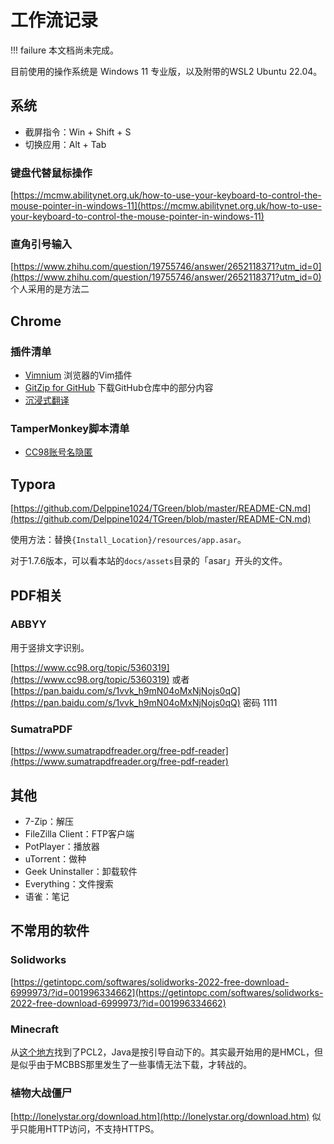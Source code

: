 # 工作流记录

!!! failure 
    本文档尚未完成。

目前使用的操作系统是 Windows 11 专业版，以及附带的WSL2 Ubuntu 22.04。

## 系统

- 截屏指令：Win + Shift + S
- 切换应用：Alt + Tab

### 键盘代替鼠标操作

[https://mcmw.abilitynet.org.uk/how-to-use-your-keyboard-to-control-the-mouse-pointer-in-windows-11](https://mcmw.abilitynet.org.uk/how-to-use-your-keyboard-to-control-the-mouse-pointer-in-windows-11)

### 直角引号输入

[https://www.zhihu.com/question/19755746/answer/2652118371?utm_id=0](https://www.zhihu.com/question/19755746/answer/2652118371?utm_id=0) 个人采用的是方法二

## Chrome

### 插件清单

- [Vimnium](https://vimium.github.io/) 浏览器的Vim插件
- [GitZip for GitHub](https://gitzip.org/) 下载GitHub仓库中的部分内容
- [沉浸式翻译](https://immersivetranslate.com/zh-Hans/)

### TamperMonkey脚本清单

- [CC98账号名隐匿](https://greasyfork.org/zh-CN/scripts/438509-cc98%E8%B4%A6%E5%8F%B7%E5%90%8D%E9%9A%90%E5%8C%BF)

## Typora

[https://github.com/Delppine1024/TGreen/blob/master/README-CN.md](https://github.com/Delppine1024/TGreen/blob/master/README-CN.md) 

使用方法：替换`{Install_Location}/resources/app.asar`。

对于1.7.6版本，可以看本站的`docs/assets`目录的「asar」开头的文件。

## PDF相关

### ABBYY

用于竖排文字识别。

[https://www.cc98.org/topic/5360319](https://www.cc98.org/topic/5360319) 或者 [https://pan.baidu.com/s/1vvk_h9mN04oMxNjNojs0qQ](https://pan.baidu.com/s/1vvk_h9mN04oMxNjNojs0qQ) 密码 1111

### SumatraPDF

[https://www.sumatrapdfreader.org/free-pdf-reader](https://www.sumatrapdfreader.org/free-pdf-reader)

## 其他

- 7-Zip：解压
- FileZilla Client：FTP客户端
- PotPlayer：播放器
- uTorrent：做种
- Geek Uninstaller：卸载软件
- Everything：文件搜索
- 语雀：笔记

## 不常用的软件

### Solidworks

[https://getintopc.com/softwares/solidworks-2022-free-download-6999973/?id=001996334662](https://getintopc.com/softwares/solidworks-2022-free-download-6999973/?id=001996334662)

### Minecraft

从[这个地方](https://www.mcnav.net/)找到了PCL2，Java是按引导自动下的。其实最开始用的是HMCL，但是似乎由于MCBBS那里发生了一些事情无法下载，才转战的。

### 植物大战僵尸

[http://lonelystar.org/download.htm](http://lonelystar.org/download.htm) 似乎只能用HTTP访问，不支持HTTPS。